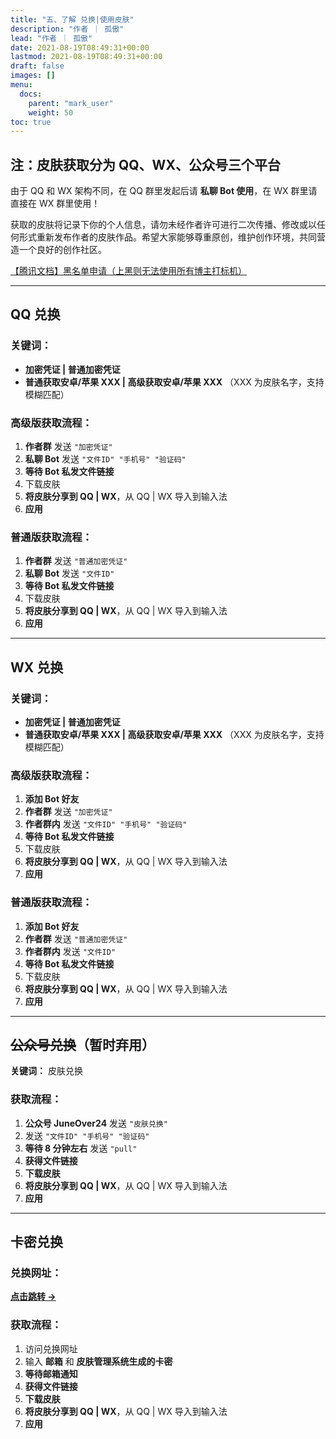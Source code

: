 ```yaml
---
title: "五、了解 兑换|使用皮肤"
description: "作者 ｜ 孤傲"
lead: "作者 ｜ 孤傲"
date: 2021-08-19T08:49:31+00:00
lastmod: 2021-08-19T08:49:31+00:00
draft: false
images: []
menu:
  docs:
    parent: "mark_user"
    weight: 50
toc: true
---
```


## 注：皮肤获取分为 QQ、WX、公众号三个平台

由于 QQ 和 WX 架构不同，在 QQ 群里发起后请 **私聊 Bot 使用**，在 WX 群里请直接在 WX 群里使用！

获取的皮肤将记录下你的个人信息，请勿未经作者许可进行二次传播、修改或以任何形式重新发布作者的皮肤作品。希望大家能够尊重原创，维护创作环境，共同营造一个良好的创作社区。

[【腾讯文档】黑名单申请（上黑则无法使用所有博主打标机）](https://docs.qq.com/form/page/DVFpqaWNabVBzbnJu)

---

## QQ 兑换

### 关键词：

- **加密凭证 | 普通加密凭证**
- **普通获取安卓/苹果 XXX | 高级获取安卓/苹果 XXX** （XXX 为皮肤名字，支持模糊匹配）

### 高级版获取流程：

1. **作者群** 发送 `"加密凭证"`
2. **私聊 Bot** 发送 `"文件ID" "手机号" "验证码"`
3. **等待 Bot 私发文件链接**
4. 下载皮肤
5. **将皮肤分享到 QQ | WX**，从 QQ | WX 导入到输入法
6. **应用**

### 普通版获取流程：

1. **作者群** 发送 `"普通加密凭证"`
2. **私聊 Bot** 发送 `"文件ID"`
3. **等待 Bot 私发文件链接**
4. 下载皮肤
5. **将皮肤分享到 QQ | WX**，从 QQ | WX 导入到输入法
6. **应用**

---

## WX 兑换

### 关键词：

- **加密凭证 | 普通加密凭证**
- **普通获取安卓/苹果 XXX | 高级获取安卓/苹果 XXX** （XXX 为皮肤名字，支持模糊匹配）

### 高级版获取流程：

1. **添加 Bot 好友**
2. **作者群** 发送 `"加密凭证"`
3. **作者群内** 发送 `"文件ID" "手机号" "验证码"`
4. **等待 Bot 私发文件链接**
5. 下载皮肤
6. **将皮肤分享到 QQ | WX**，从 QQ | WX 导入到输入法
7. **应用**

### 普通版获取流程：

1. **添加 Bot 好友**
2. **作者群** 发送 `"普通加密凭证"`
3. **作者群内** 发送 `"文件ID"`
4. **等待 Bot 私发文件链接**
5. 下载皮肤
6. **将皮肤分享到 QQ | WX**，从 QQ | WX 导入到输入法
7. **应用**

---

## ~~公众号兑换~~（暂时弃用）

**关键词：** 皮肤兑换

### 获取流程：

1. **公众号 JuneOver24** 发送 `"皮肤兑换"`
2. 发送 `"文件ID" "手机号" "验证码"`
3. **等待 8 分钟左右** 发送 `"pull"`
4. **获得文件链接**
5. **下载皮肤**
6. **将皮肤分享到 QQ | WX**，从 QQ | WX 导入到输入法
7. **应用**

---

## 卡密兑换

### 兑换网址：

[**点击跳转 →**](https://skin-api-sq.gushao.club/redeem)

### 获取流程：

1. 访问兑换网址
2. 输入 **邮箱** 和 **皮肤管理系统生成的卡密**
3. **等待邮箱通知**
4. **获得文件链接**
5. **下载皮肤**
6. **将皮肤分享到 QQ | WX**，从 QQ | WX 导入到输入法
7. **应用**
